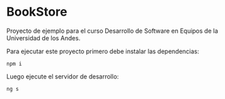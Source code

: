 # BookStore 

Proyecto de ejemplo para el curso Desarrollo de Software en Equipos de la Universidad de los Andes. 

Para ejecutar este proyecto primero debe instalar las dependencias:

```
npm i
```

Luego ejecute el servidor de desarrollo:

```
ng s
```
